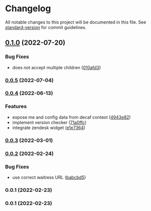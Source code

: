 # Changelog

All notable changes to this project will be documented in this file. See [standard-version](https://github.com/conventional-changelog/standard-version) for commit guidelines.

## [0.1.0](https://github.com/teloscube/decaf-react/compare/0.0.5...0.1.0) (2022-07-20)


### Bug Fixes

* <DecafApp/> does not accept multiple children ([010afd3](https://github.com/teloscube/decaf-react/commit/010afd3349e369d01afae255c22b50b9abb49c41))

### [0.0.5](https://github.com/teloscube/decaf-react/compare/0.0.4...0.0.5) (2022-07-04)

### [0.0.4](https://github.com/teloscube/decaf-react/compare/0.0.3...0.0.4) (2022-06-13)


### Features

* expose me and config data from decaf context ([4943e82](https://github.com/teloscube/decaf-react/commit/4943e820f952e75f3378786bda3be0685b4a752e))
* implement version checker ([71a0ffc](https://github.com/teloscube/decaf-react/commit/71a0ffcd364dfde8a4a645fc731e5bdab0e7e052))
* integrate zendesk widget ([e1e7364](https://github.com/teloscube/decaf-react/commit/e1e736423aac8284d80d6acb01429e9f35da28aa))

### [0.0.3](https://github.com/teloscube/decaf-react/compare/0.0.2...0.0.3) (2022-03-01)

### [0.0.2](https://github.com/teloscube/decaf-react/compare/0.0.1...0.0.2) (2022-02-24)


### Bug Fixes

* use correct waitress URL ([babcbd5](https://github.com/teloscube/decaf-react/commit/babcbd53ed079dcd16342ed597fec326d06a0974))

### 0.0.1 (2022-02-23)

### 0.0.1 (2022-02-23)
